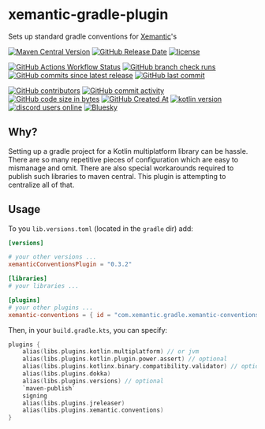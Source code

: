 # xemantic-gradle-plugin
Sets up standard gradle conventions for [Xemantic](https://github.com/xemantic)'s 

[<img alt="Maven Central Version" src="https://img.shields.io/maven-central/v/com.xemantic.gradle/xemantic-conventions">](https://central.sonatype.com/artifact/com.xemantic.gradle/xemantic-conventions)
[<img alt="GitHub Release Date" src="https://img.shields.io/github/release-date/xemantic/xemantic-conventions">](https://github.com/xemantic/xemantic-conventions/releases)
[<img alt="license" src="https://img.shields.io/github/license/xemantic/xemantic-conventions?color=blue">](https://github.com/xemantic/xemantic-conventions/blob/main/LICENSE)

[<img alt="GitHub Actions Workflow Status" src="https://img.shields.io/github/actions/workflow/status/xemantic/xemantic-conventions/build-main.yml">](https://github.com/xemantic/xemantic-conventions/actions/workflows/build-main.yml)
[<img alt="GitHub branch check runs" src="https://img.shields.io/github/check-runs/xemantic/xemantic-conventions/main">](https://github.com/xemantic/xemantic-conventions/actions/workflows/build-main.yml)
[<img alt="GitHub commits since latest release" src="https://img.shields.io/github/commits-since/xemantic/xemantic-conventions/latest">](https://github.com/xemantic/xemantic-conventions/commits/main/)
[<img alt="GitHub last commit" src="https://img.shields.io/github/last-commit/xemantic/xemantic-conventions">](https://github.com/xemantic/xemantic-conventions/commits/main/)

[<img alt="GitHub contributors" src="https://img.shields.io/github/contributors/xemantic/xemantic-conventions">](https://github.com/xemantic/xemantic-conventions/graphs/contributors)
[<img alt="GitHub commit activity" src="https://img.shields.io/github/commit-activity/t/xemantic/xemantic-conventions">](https://github.com/xemantic/xemantic-conventions/commits/main/)
[<img alt="GitHub code size in bytes" src="https://img.shields.io/github/languages/code-size/xemantic/xemantic-conventions">]()
[<img alt="GitHub Created At" src="https://img.shields.io/github/created-at/xemantic/xemantic-conventions">](https://github.com/xemantic/xemantic-conventions/commits)
[<img alt="kotlin version" src="https://img.shields.io/badge/dynamic/toml?url=https%3A%2F%2Fraw.githubusercontent.com%2Fxemantic%2Fxemantic-conventions%2Fmain%2Fgradle%2Flibs.versions.toml&query=versions.kotlin&label=kotlin">](https://kotlinlang.org/docs/releases.html)
[<img alt="discord users online" src="https://img.shields.io/discord/811561179280965673">](https://discord.gg/vQktqqN2Vn)
[![Bluesky](https://img.shields.io/badge/Bluesky-0285FF?logo=bluesky&logoColor=fff)](https://bsky.app/profile/xemantic.com)

## Why?

Setting up a gradle project for a Kotlin multiplatform library can be hassle. There are so many repetitive pieces of configuration which are easy to mismanage and omit. There are also special workarounds required to publish such libraries to maven central. This plugin is attempting to centralize all of that.

## Usage

To you `lib.versions.toml` (located in the `gradle` dir) add:

```toml
[versions]

# your other versions ...
xemanticConventionsPlugin = "0.3.2"

[libraries]
# your libraries ...

[plugins]
# your other plugins ...
xemantic-conventions = { id = "com.xemantic.gradle.xemantic-conventions", version.ref = "xemanticConventionsPlugin" }

```

Then, in your `build.gradle.kts`, you can specify:

```kotlin
plugins {
    alias(libs.plugins.kotlin.multiplatform) // or jvm
    alias(libs.plugins.kotlin.plugin.power.assert) // optional
    alias(libs.plugins.kotlinx.binary.compatibility.validator) // optional
    alias(libs.plugins.dokka)
    alias(libs.plugins.versions) // optional
    `maven-publish`
    signing
    alias(libs.plugins.jreleaser)
    alias(libs.plugins.xemantic.conventions)
}
```
